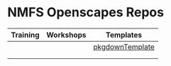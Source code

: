 # NMFS Openscapes Repos

| Training | Workshops  | Templates  |
|:----:|:---:|:--:|
|   |   | [pkgdownTemplate](https://github.com/nmfs-openscapes/pkgdownTemplate)  |
|   |   |   |
|   |   |   |
